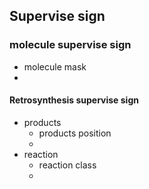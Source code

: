 ## Supervise sign

### molecule supervise sign
- molecule mask
- 

#### Retrosynthesis supervise sign
- products
  - products position
  - 
- reaction
  - reaction class
  - 